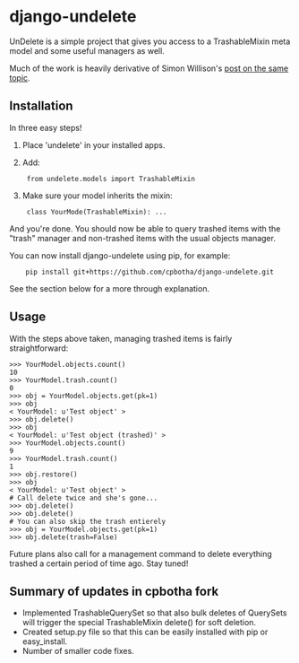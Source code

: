 django-undelete
================

UnDelete is a simple project that gives you access to a TrashableMixin meta model and some useful managers as well.

Much of the work is heavily derivative of Simon Willison's [post on the same topic](http://ltslashgt.com/2007/07/18/undelete-in-django/).

Installation
-------------

In three easy steps!

1. Place 'undelete' in your installed apps.
2. Add:

        from undelete.models import TrashableMixin

3. Make sure your model inherits the mixin: 

        class YourMode(TrashableMixin): ...

And you're done. You should now be able to query trashed items with the "trash" manager and non-trashed items with the usual objects manager.

You can now install django-undelete using pip, for example:

        pip install git+https://github.com/cpbotha/django-undelete.git

See the section below for a more through explanation.

Usage
------

With the steps above taken, managing trashed items is fairly straightforward:

    >>> YourModel.objects.count()
    10
    >>> YourModel.trash.count()
    0
    >>> obj = YourModel.objects.get(pk=1)
    >>> obj
    < YourModel: u'Test object' >
    >>> obj.delete()
    >>> obj
    < YourModel: u'Test object (trashed)' >
    >>> YourModel.objects.count()
    9
    >>> YourModel.trash.count()
    1
    >>> obj.restore()
    >>> obj
    < YourModel: u'Test object' >
    # Call delete twice and she's gone...
    >>> obj.delete()
    >>> obj.delete()
    # You can also skip the trash entierely
    >>> obj = YourModel.objects.get(pk=1)
    >>> obj.delete(trash=False)

Future plans also call for a management command to delete everything trashed a certain period of time ago. Stay tuned!

Summary of updates in cpbotha fork
----------------------------------
* Implemented TrashableQuerySet so that also bulk deletes of QuerySets will
  trigger the special TrashableMixin delete() for soft deletion.
* Created setup.py file so that this can be easily installed with pip or
  easy_install.
* Number of smaller code fixes.
